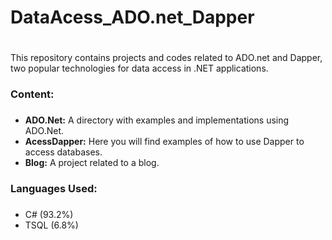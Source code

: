 # DataAcess_ADO.net_Dapper <h1>

This repository contains projects and codes related to ADO.net and Dapper, two popular technologies for data access in .NET applications.

### Content: <h3>

* **ADO.Net:** A directory with examples and implementations using ADO.Net.
* **AcessDapper:** Here you will find examples of how to use Dapper to access databases.
* **Blog:** A project related to a blog.

### Languages Used: <h3>

* C# (93.2%)
* TSQL (6.8%)
